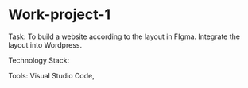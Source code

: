 # Work-project-1
Task:
To build a website according to the layout in FIgma.
Integrate the layout into Wordpress.

Technology Stack:


Tools:
Visual Studio Code,
